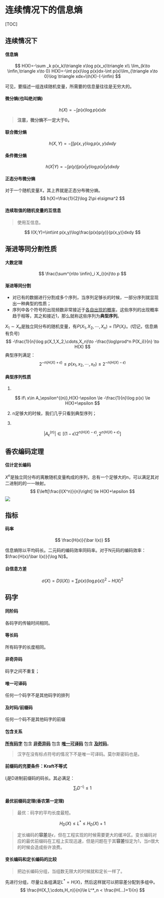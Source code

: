 # 连续情况下的信息熵

[TOC]

## 连续情况下

#### 信息熵

$$
H(X)=-\sum _k p(x_k)\triangle x\log p(x_x)\triangle x\\
\lim_{k\to \infin,\triangle x\to 0} H(X)=-\int p(x)\log p(x)dx-\int p(x)\lim_{\triangle x\to 0}\log \triangle xdx=\\h(X)-(-\infin)
$$

可见，要描述一组连续随机变量，所需要的信息量往往是无穷大的。

#### 微分熵(也叫绝对熵)

$$
h(X)=-\int p(x)\log p(x)dx
$$

> **注意，微分熵不一定大于0。**

#### 联合微分熵

$$
h(X,Y)=-\int\int p(x,y)\log p(x,y)dxdy
$$

#### 条件微分熵

$$
h(X|Y)=-\int p(y)\int p(x|y) \log p(x|y) dxdy
$$

#### 正态分布微分熵

对于一个随机变量X，其上界就是正态分布微分熵。
$$
h(X)=\frac{1}{2}\log 2\pi e\sigma^2
$$

#### 连续取值的随机变量的互信息

> 使用互信息。

$$
I(X;Y)=\int\int p(x,y)\log\frac{p(x)p(y)}{p(x,y)}dxdy
$$

## 渐进等同分割性质

#### 大数定理

$$
\frac{\sum^{n\to \infin}_i X_i}{n}\to p
$$

#### 渐进等同分割

- 对已有的数据进行分割成多个序列，当序列足够长的时候，一部分序列就显现出一种典型的性质；
- 序列中各个符号的出现频数非常接近于<u>各自出现的概率</u>，这些序列的出现概率趋于相等，其之和接近1，那么就称这些序列为**典型序列**。



$X_1\sim X_n$是独立同分布的随机变量，有$P(X_1,X_2,\cdots,X_n)=\prod P(X_i)$。(切记，信息熵有负号)
$$
-\frac{1}{n}\log p(X_1,X_2,\cdots,X_n)\to -\frac{\log\prod^n P(X_i)}{n} \to H(X)
$$
典型序列满足：
$$
2^{-n(H(X)+\epsilon)}\le p(x_1,x_2,\cdots,x_n) \le 2^{-n(H(X)-\epsilon)}
$$

#### 典型序列性质

1.
$$
  if\ x\in A_\epsilon^{(n)},H(X)-\epsilon \le -\frac{1}{n}\log p(x) \le H(X)+\epsilon
$$

2. n足够大的时候，我们几乎只看到典型序列；

3.
$$
|A_\epsilon^{(n)}|\in [(1-\epsilon)2^{n(H(X)-\epsilon)}, 2^{n(H(X)+\epsilon)}]
$$

## 香农编码定理

#### 估计定长编码

$X^n$是独立同分布的离散随机变量构成的序列，总有一个足够大的n，可以满足其对二进制的的一一映射。
$$
E\left[\frac{l(X^n)}{n}\right] \le H(X)+\epsilon
$$
![](https://i.loli.net/2019/05/16/5cdd524134ce324846.png)



## 指标

#### 码率

$$
\frac{H(x)}{\bar l(x)}
$$

信息熵除以平均码长。二元码的编码效率同码率。对于N元码的编码效率：$\frac{H(x)/\bar l(x)}{\log N}$。

#### 自信息方差

$$
\sigma(X)=D(I(X))=\sum p(x)\left(\log p(x)\right)^2-H(X)^2
$$



## 码字

#### 同阶码

各码字的传输时间相同。

#### 等长码

所有码字的长度相同。

#### 非奇异码

码字之间不重复；

#### 唯一可译码

任何一个码字不是其他码字的排列

#### 及时码/前缀码

任何一个码不是其他码字的前缀

#### 包含关系

**<u>所有码字</u>**  包含  **<u>非奇异码</u>**  包含  **<u>唯一可译码</u>**  包含  **<u>及时码</u>**。

> 汉字在没有标点符号的情况下不是唯一可译码。莫尔斯密码也是。

#### 前缀码的充要条件：Kraft不等式

$l_i$是D进制前缀码的码长。其必满足：
$$
\sum_i D^{-l_i}\le 1
$$

#### 最优前缀码定理(香农第一定理)

> 最优：码字的平均长度最短。

$$
H_D(X)\le L^*\le H_D(X)+1
$$

> 定长编码的**容差**是$\epsilon$，但在工程实现的时候需要更大的缓冲区。变长编码对应的最优前缀码在工程上实现迅速，但是问题在于其**容差**恒定为1，当n很大的时候会造成些许浪费。

#### 变长编码和定长编码的比较

> 把边长编码分组，当组数无限大的时候就和定长一样了。

先进行分组，尽量让各组满足$L^*=H(X)$，然后这样就可以把容差分配到多组中。
$$
\frac{H(X_1,\cdots,H_n)}{n}\le L^*_n < \frac{H(...)+1}{n}
$$


